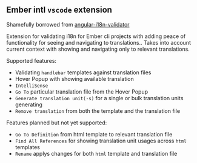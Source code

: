 ## Ember intl `vscode` extension

Shamefully borrowed from [angular-i18n-validator](https://marketplace.visualstudio.com/items?itemName=OleksandrReznichenko.angular-i18n-validator)

Extension for validating i18n for Ember cli projects with adding peace of functionality for seeing and navigating to translations.. Takes into account current context with showing and navigating only to relevant translations. 

Supported features:
- Validating `handlebar` templates against translation files
- Hover Popup with showing available translation
- `IntelliSense`
- `Go To` particular translation file from the Hover Popup
- `Generate translation unit(-s)` for a single or bulk translation units generating
- `Remove translation` from both the template and the translation file

Features planned but not yet supported:
- `Go To Definition` from html template to relevant translation file
- `Find All References` for showing translation unit usages across `html` templates
- `Rename` applys changes for both `html` template and translation file
